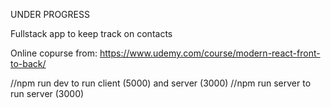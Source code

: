UNDER PROGRESS

Fullstack app to keep track on contacts

Online copurse from: https://www.udemy.com/course/modern-react-front-to-back/

//npm run dev to run client (5000) and server (3000)
//npm run server to run server (3000)
